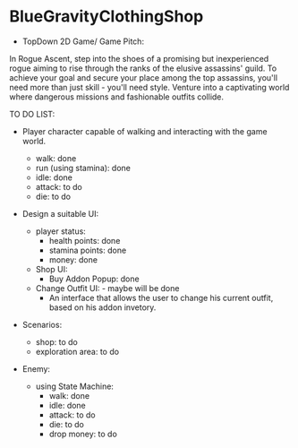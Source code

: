 # BlueGravityClothingShop

- TopDown 2D Game/ Game Pitch:
	
In Rogue Ascent, step into the shoes of a promising but inexperienced rogue aiming to rise through the ranks of the elusive assassins' guild. To achieve your goal and secure your place among the top assassins, you'll need more than just skill - you'll need style. Venture into a captivating world where dangerous missions and fashionable outfits collide.

TO DO LIST:

- Player character capable of walking and interacting with the game world.
	- walk: done
	- run (using stamina): done
	- idle: done
	- attack: to do
	- die: to do

- Design a suitable UI:
	- player status: 
		- health points: done
		- stamina points: done
		- money: done
	- Shop UI:
		- Buy Addon Popup: done
	- Change Outfit UI: - maybe will be done
		- An interface that allows the user to change his current outfit, based on his addon invetory.


- Scenarios:
	- shop: to do
	- exploration area: to do

- Enemy:
	- using State Machine:
		- walk: done
		- idle: done
		- attack: to do
		- die: to do
		- drop money: to do
